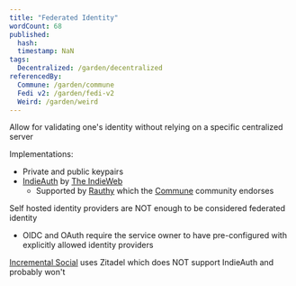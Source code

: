 ```yaml
---
title: "Federated Identity"
wordCount: 68
published:
  hash: 
  timestamp: NaN
tags:
  Decentralized: /garden/decentralized
referencedBy:
  Commune: /garden/commune
  Fedi v2: /garden/fedi-v2
  Weird: /garden/weird
---
```


Allow for validating one's identity without relying on a specific centralized server

Implementations:
- Private and public keypairs
- [IndieAuth](https://indieweb.org/IndieAuth) by [The IndieWeb](/garden/the-small-web)
	- Supported by [Rauthy](https://github.com/sebadob/rauthy) which the [Commune](/garden/commune) community endorses

Self hosted identity providers are NOT enough to be considered federated identity
- OIDC and OAuth require the service owner to have pre-configured with explicitly allowed identity providers

[Incremental Social](/garden/incremental-social) uses Zitadel which does NOT support IndieAuth and probably won't